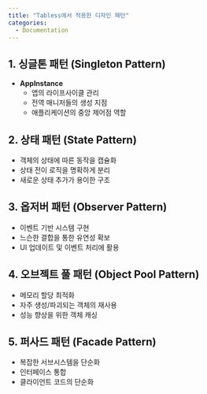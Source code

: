 ```yaml
---
title: "Tabless에서 적용한 디자인 패턴"
categories:
  - Documentation
---
```


## 1. 싱글톤 패턴 (Singleton Pattern)
- **AppInstance**
  - 앱의 라이프사이클 관리
  - 전역 매니저들의 생성 지점
  - 애플리케이션의 중앙 제어점 역할

## 2. 상태 패턴 (State Pattern)
- 객체의 상태에 따른 동작을 캡슐화
- 상태 전이 로직을 명확하게 분리
- 새로운 상태 추가가 용이한 구조

## 3. 옵저버 패턴 (Observer Pattern)
- 이벤트 기반 시스템 구현
- 느슨한 결합을 통한 유연성 확보
- UI 업데이트 및 이벤트 처리에 활용

## 4. 오브젝트 풀 패턴 (Object Pool Pattern)
- 메모리 할당 최적화
- 자주 생성/파괴되는 객체의 재사용
- 성능 향상을 위한 객체 캐싱

## 5. 퍼사드 패턴 (Facade Pattern)
- 복잡한 서브시스템을 단순화
- 인터페이스 통합
- 클라이언트 코드의 단순화  
  